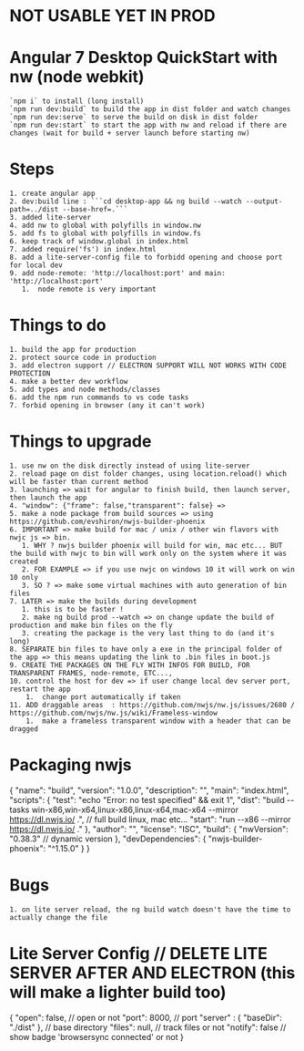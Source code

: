 # NOT USABLE YET IN PROD

# Angular 7 Desktop QuickStart with nw (node webkit)

    `npm i` to install (long install)
    `npm run dev:build` to build the app in dist folder and watch changes
    `npm run dev:serve` to serve the build on disk in dist folder
    `npm run dev:start` to start the app with nw and reload if there are changes (wait for build + server launch before starting nw)

# Steps
    1. create angular app
    2. dev:build line : ```cd desktop-app && ng build --watch --output-path=../dist --base-href=.```
    3. added lite-server
    4. add nw to global with polyfills in window.nw
    5. add fs to global with polyfills in window.fs
    6. keep track of window.global in index.html
    7. added require('fs') in index.html
    8. add a lite-server-config file to forbidd opening and choose port for local dev
    9. add node-remote: 'http://localhost:port' and main: 'http://localhost:port'
       1.  node remote is very important

# Things to do
    1. build the app for production
    2. protect source code in production
    3. add electron support // ELECTRON SUPPORT WILL NOT WORKS WITH CODE PROTECTION
    4. make a better dev workflow
    5. add types and node methods/classes
    6. add the npm run commands to vs code tasks
    7. forbid opening in browser (any it can't work)

# Things to upgrade
    1. use nw on the disk directly instead of using lite-server
    2. reload page on dist folder changes, using location.reload() which will be faster than current method
    3. launching => wait for angular to finish build, then launch server, then launch the app
    4. "window": {"frame": false,"transparent": false} => 
    5. make a node package from build sources => using https://github.com/evshiron/nwjs-builder-phoenix
    6. IMPORTANT => make build for mac / unix / other win flavors with nwjc js => bin.
       1. WHY ? nwjs builder phoenix will build for win, mac etc... BUT the build with nwjc to bin will work only on the system where it was created
       2. FOR EXAMPLE => if you use nwjc on windows 10 it will work on win 10 only
       3. SO ? => make some virtual machines with auto generation of bin files
    7. LATER => make the builds during development
       1. this is to be faster !
       2. make ng build prod --watch => on change update the build of production and make bin files on the fly
       3. creating the package is the very last thing to do (and it's long)
    8. SEPARATE bin files to have only a exe in the principal folder of the app => this means updating the link to .bin files in boot.js
    9. CREATE THE PACKAGES ON THE FLY WITH INFOS FOR BUILD, FOR TRANSPARENT FRAMES, node-remote, ETC..., 
    10. control the host for dev => if user change local dev server port, restart the app
        1.  change port automatically if taken
    11. ADD draggable areas  : https://github.com/nwjs/nw.js/issues/2680 / https://github.com/nwjs/nw.js/wiki/Frameless-window
        1.  make a frameless transparent window with a header that can be dragged

# Packaging nwjs

{
  "name": "build",
  "version": "1.0.0",
  "description": "",
  "main": "index.html",
  "scripts": {
    "test": "echo \"Error: no test specified\" && exit 1",
    "dist": "build --tasks win-x86,win-x64,linux-x86,linux-x64,mac-x64 --mirror https://dl.nwjs.io/ .", // full build linux, mac etc...
    "start": "run --x86 --mirror https://dl.nwjs.io/ ."
  },
  "author": "",
  "license": "ISC",
  "build": {
    "nwVersion": "0.38.3" // dynamic version
  },
  "devDependencies": {
    "nwjs-builder-phoenix": "^1.15.0"
  }
}



# Bugs
    1. on lite server reload, the ng build watch doesn't have the time to actually change the file


# Lite Server Config // DELETE LITE SERVER AFTER AND ELECTRON (this will make a lighter build too)
{
    "open": false, // open or not
    "port": 8000, // port
    "server" : { "baseDir": "./dist" }, // base directory
    "files": null, // track files or not
    "notify": false // show badge 'browsersync connected' or not
}